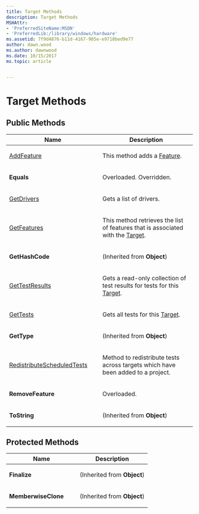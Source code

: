 ```yaml
---
title: Target Methods
description: Target Methods
MSHAttr:
- 'PreferredSiteName:MSDN'
- 'PreferredLib:/library/windows/hardware'
ms.assetid: 7f9d4876-b11d-4167-985e-e9718bed9e77
author: dawn.wood
ms.author: dawnwood
ms.date: 10/15/2017
ms.topic: article


---
```


# Target Methods


## <span id="Public_Methods"></span><span id="public_methods"></span><span id="PUBLIC_METHODS"></span>Public Methods


<table>
<colgroup>
<col width="50%" />
<col width="50%" />
</colgroup>
<thead>
<tr class="header">
<th>Name</th>
<th>Description</th>
</tr>
</thead>
<tbody>
<tr class="odd">
<td><p><a href="targetaddfeature-method.md" data-raw-source="[AddFeature](targetaddfeature-method.md)">AddFeature</a></p></td>
<td><p>This method adds a <a href="feature-class.md" data-raw-source="[Feature](feature-class.md)">Feature</a>.</p></td>
</tr>
<tr class="even">
<td><p><strong>Equals</strong></p></td>
<td><p>Overloaded. Overridden.</p></td>
</tr>
<tr class="odd">
<td><p><a href="targetgetdrivers-method.md" data-raw-source="[GetDrivers](targetgetdrivers-method.md)">GetDrivers</a></p></td>
<td><p>Gets a list of drivers.</p></td>
</tr>
<tr class="even">
<td><p><a href="targetgetfeatures-method.md" data-raw-source="[GetFeatures](targetgetfeatures-method.md)">GetFeatures</a></p></td>
<td><p>This method retrieves the list of features that is associated with the <a href="target-class.md" data-raw-source="[Target](target-class.md)">Target</a>.</p></td>
</tr>
<tr class="odd">
<td><p><strong>GetHashCode</strong></p></td>
<td><p>(Inherited from <strong>Object</strong>)</p></td>
</tr>
<tr class="even">
<td><p><a href="targetgettestresults-method.md" data-raw-source="[GetTestResults](targetgettestresults-method.md)">GetTestResults</a></p></td>
<td><p>Gets a read-only collection of test results for tests for this <a href="target-class.md" data-raw-source="[Target](target-class.md)">Target</a>.</p></td>
</tr>
<tr class="odd">
<td><p><a href="targetgettests-method.md" data-raw-source="[GetTests](targetgettests-method.md)">GetTests</a></p></td>
<td><p>Gets all tests for this <a href="target-class.md" data-raw-source="[Target](target-class.md)">Target</a>.</p></td>
</tr>
<tr class="even">
<td><p><strong>GetType</strong></p></td>
<td><p>(Inherited from <strong>Object</strong>)</p></td>
</tr>
<tr class="odd">
<td><p><a href="target-redistributescheduledtests-method.md" data-raw-source="[RedistributeScheduledTests](target-redistributescheduledtests-method.md)">RedistributeScheduledTests</a></p></td>
<td><p>Method to redistribute tests across targets which have been added to a project.</p></td>
</tr>
<tr class="even">
<td><p><strong>RemoveFeature</strong></p></td>
<td><p>Overloaded.</p></td>
</tr>
<tr class="odd">
<td><p><strong>ToString</strong></p></td>
<td><p>(Inherited from <strong>Object</strong>)</p></td>
</tr>
</tbody>
</table>

 

## <span id="Protected_Methods"></span><span id="protected_methods"></span><span id="PROTECTED_METHODS"></span>Protected Methods


<table>
<colgroup>
<col width="50%" />
<col width="50%" />
</colgroup>
<thead>
<tr class="header">
<th>Name</th>
<th>Description</th>
</tr>
</thead>
<tbody>
<tr class="odd">
<td><p><strong>Finalize</strong></p></td>
<td><p>(Inherited from <strong>Object</strong>)</p></td>
</tr>
<tr class="even">
<td><p><strong>MemberwiseClone</strong></p></td>
<td><p>(Inherited from <strong>Object</strong>)</p></td>
</tr>
</tbody>
</table>

 

 

 






